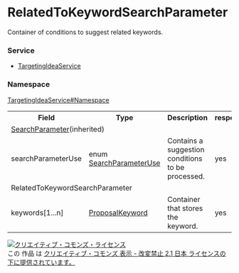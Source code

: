# RelatedToKeywordSearchParameter
Container of conditions to suggest related keywords.
### Service
+ [TargetingIdeaService](../../services/TargetingIdeaService.md)

### Namespace
[TargetingIdeaService#Namespace](../../services/TargetingIdeaService.md#namespace)

<table>
 <tr>
  <th>Field</th>
  <th>Type</th>
  <th>Description</th>
  <th>response</th>
  <th>get</th>
  <th>add</th>
  <th>set</th>
  <th>remove</th>
 </tr>
 <tr>
  <td colspan="8"><a href="SearchParameter.md">SearchParameter</a>(inherited)</td>
 </tr>
 <tr>
  <td>searchParameterUse</td>
  <td>enum <a href="SearchParameterUse.md">SearchParameterUse</a></td>
  <td>Contains a suggestion conditions to be processed. </td>
  <td>yes</td>
  <td>-</td>
  <td>-</td>
  <td>-</td>
  <td>-</td>
 </tr>
 <tr>
  <td colspan="8">RelatedToKeywordSearchParameter</td>
 </tr>
 <tr>
  <td>keywords[1...n]</td>
  <td><a href="ProposalKeyword.md">ProposalKeyword</a></td>
  <td>Container that stores the keyword.</td>
  <td>yes</td>
  <td>-</td>
  <td>-</td>
  <td>-</td>
  <td>-</td>
 </tr>
</table>

<a rel="license" href="http://creativecommons.org/licenses/by-nd/2.1/jp/"><img alt="クリエイティブ・コモンズ・ライセンス" style="border-width:0" src="https://i.creativecommons.org/l/by-nd/2.1/jp/88x31.png" /></a><br />この 作品 は <a rel="license" href="http://creativecommons.org/licenses/by-nd/2.1/jp/">クリエイティブ・コモンズ 表示 - 改変禁止 2.1 日本 ライセンスの下に提供されています。</a>
